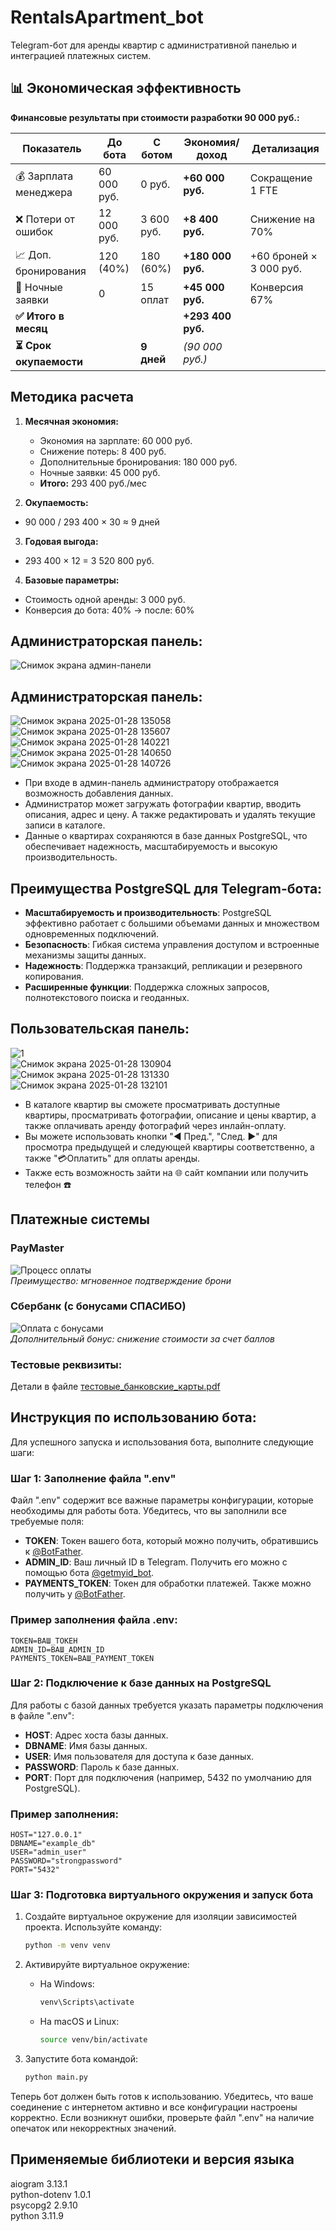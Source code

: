 # RentalsApartment_bot
Telegram-бот для аренды квартир с административной панелью и интеграцией платежных систем.<br />

## 📊 Экономическая эффективность
 
 **Финансовые результаты при стоимости разработки 90 000 руб.:**

| Показатель                  | До бота     | С ботом     | Экономия/доход  | Детализация |
|----------------------------|-------------|-------------|------------------|-------------|
| 💰 Зарплата менеджера      | 60 000 руб. | 0 руб.      | **+60 000 руб.** | Сокращение 1 FTE |
| ❌ Потери от ошибок        | 12 000 руб. | 3 600 руб.  | **+8 400 руб.**  | Снижение на 70% |
| 📈 Доп. бронирования       | 120 (40%)   | 180 (60%)   | **+180 000 руб.**| +60 броней × 3 000 руб. |
| 🌙 Ночные заявки           | 0           | 15 оплат    | **+45 000 руб.** | Конверсия 67% |
| **✅ Итого в месяц**       |             |             | **+293 400 руб.**| |
| **⏳ Срок окупаемости**    |             | **9 дней**  | _(90 000 руб.)_  | |

## Методика расчета

1. **Месячная экономия:**
   - Экономия на зарплате: 60 000 руб.
   - Снижение потерь: 8 400 руб.
   - Дополнительные бронирования: 180 000 руб.
   - Ночные заявки: 45 000 руб.
   - **Итого:** 293 400 руб./мес

2. **Окупаемость:**
- 90 000 / 293 400 × 30 ≈ 9 дней
3. **Годовая выгода:**
  - 293 400 × 12 = 3 520 800 руб.
 
4. **Базовые параметры:**
- Стоимость одной аренды: 3 000 руб.
- Конверсия до бота: 40% → после: 60%
## Администраторская панель:
![Снимок экрана админ-панели](https://github.com/user-attachments/assets/2b35828b-cf0a-4a5c-b80f-a779f415db83)<br />
## Администраторская панель:
![Снимок экрана 2025-01-28 135058](https://github.com/user-attachments/assets/2b35828b-cf0a-4a5c-b80f-a779f415db83)<br />
![Снимок экрана 2025-01-28 135607](https://github.com/user-attachments/assets/008934e7-f866-4451-bf93-e2dfa87b173f)<br />
![Снимок экрана 2025-01-28 140221](https://github.com/user-attachments/assets/c055d313-841f-4acf-93cf-b9e206807f94)<br />
![Снимок экрана 2025-01-28 140650](https://github.com/user-attachments/assets/a6cb4cb2-a280-4859-89b7-bbd24c121437)<br />
![Снимок экрана 2025-01-28 140726](https://github.com/user-attachments/assets/441b2945-240a-4cce-8f8a-8ca351c81622)<br />
- При входе в админ-панель администратору отображается возможность добавления данных.
- Администратор может загружать фотографии квартир, вводить описания, адрес и цену. А также редактировать и удалять текущие записи в каталоге.
- Данные о квартирах сохраняются в базе данных PostgreSQL, что обеспечивает надежность, масштабируемость и высокую производительность.

## Преимущества PostgreSQL для Telegram-бота:
- **Масштабируемость и производительность**: PostgreSQL эффективно работает с большими объемами данных и множеством одновременных подключений.
- **Безопасность**: Гибкая система управления доступом и встроенные механизмы защиты данных.
- **Надежность**: Поддержка транзакций, репликации и резервного копирования.
- **Расширенные функции**: Поддержка сложных запросов, полнотекстового поиска и геоданных.
 ## Пользовательская панель:
![1](https://github.com/user-attachments/assets/1b289697-0949-4ca2-9b7b-e09d968fd17c)<br />
![Снимок экрана 2025-01-28 130904](https://github.com/user-attachments/assets/56b35dfb-efe7-4867-aa7a-ff19832cf2aa)<br />
![Снимок экрана 2025-01-28 131330](https://github.com/user-attachments/assets/8335b039-acc9-4570-b04d-35c80486fd98)<br />
![Снимок экрана 2025-01-28 132101](https://github.com/user-attachments/assets/f96e7dec-cd54-467d-b166-e88177aee595)<br />

- В каталоге квартир вы сможете просматривать доступные квартиры, просматривать фотографии, описание и цены квартир, а также оплачивать аренду фотографий через инлайн-оплату.
- Вы можете использовать кнопки "◀ Пред.", "След. ▶" для просмотра предыдущей и следующей квартиры соответственно, а также "💳Оплатить" для оплаты аренды.
- Также есть возможность зайти на 🌐 сайт компании или получить телефон ☎️

## Платежные системы
### PayMaster
![Процесс оплаты](https://github.com/user-attachments/assets/a1bb13ea-8507-4279-bb67-a746d8241c31)<br />
*Преимущество: мгновенное подтверждение брони*

### Сбербанк (с бонусами СПАСИБО)
![Оплата с бонусами](https://github.com/user-attachments/assets/20850011-884a-449c-8d39-ee02ee141f5f)<br />
*Дополнительный бонус: снижение стоимости за счет баллов*

### Тестовые реквизиты:
Детали в файле [тестовые_банковские_карты.pdf]()
## Инструкция по использованию бота:<br />

Для успешного запуска и использования бота, выполните следующие шаги:

### Шаг 1: Заполнение файла ".env"
Файл ".env" содержит все важные параметры конфигурации, которые необходимы для работы бота. Убедитесь, что вы заполнили все требуемые поля:

- **TOKEN**: Токен вашего бота, который можно получить, обратившись к [@BotFather](https://t.me/BotFather).
- **ADMIN_ID**: Ваш личный ID в Telegram. Получить его можно с помощью бота [@getmyid_bot](https://t.me/getmyid_bot).
- **PAYMENTS_TOKEN**: Токен для обработки платежей. Также можно получить у [@BotFather](https://t.me/BotFather).

### Пример заполнения файла .env:
```plaintext
TOKEN=ВАШ_ТОКЕН
ADMIN_ID=ВАШ_ADMIN_ID
PAYMENTS_TOKEN=ВАШ_PAYMENT_TOKEN
```

### Шаг 2: Подключение к базе данных на PostgreSQL
Для работы с базой данных требуется указать параметры подключения в файле ".env":

- **HOST**: Адрес хоста базы данных.
- **DBNAME**: Имя базы данных.
- **USER**: Имя пользователя для доступа к базе данных.
- **PASSWORD**: Пароль к базе данных.
- **PORT**: Порт для подключения (например, 5432 по умолчанию для PostgreSQL).

### Пример заполнения:
```plaintext
HOST="127.0.0.1"
DBNAME="example_db"
USER="admin_user"
PASSWORD="strongpassword"
PORT="5432"
```

### Шаг 3: Подготовка виртуального окружения и запуск бота

1. Создайте виртуальное окружение для изоляции зависимостей проекта. 
   Используйте команду:
   ```bash
   python -m venv venv
   ```

2. Активируйте виртуальное окружение:
   - На Windows:
     ```bash
     venv\Scripts\activate
     ```
   - На macOS и Linux:
     ```bash
     source venv/bin/activate
     ```
3. Запустите бота командой:
   ```bash
   python main.py
   ```

Теперь бот должен быть готов к использованию. Убедитесь, что ваше соединение с интернетом активно и все конфигурации настроены корректно. Если возникнут ошибки, проверьте файл ".env" на наличие опечаток или некорректных значений.
## Применяемые библиотеки и версия языка <br />
aiogram            3.13.1 <br />
python-dotenv      1.0.1 <br />
psycopg2  2.9.10 <br />
python 3.11.9 <br />
